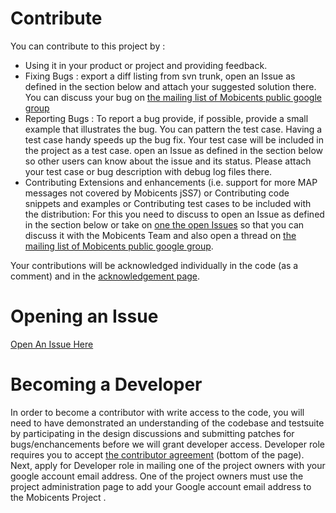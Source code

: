 # Contribute #

You can contribute to this project by :

  * Using it in your product or project and providing feedback.
  * Fixing Bugs : export a diff listing from svn trunk, open an Issue as defined in the section below and attach your suggested solution there. You can discuss your bug on [the mailing list of Mobicents public google group](https://mail.google.com/mail/?view=cm&fs=1&tf=1&to=mobicents-public@googlegroups.com)
  * Reporting Bugs : To report a bug provide, if possible, provide a small example that illustrates the bug. You can pattern the test case. Having a test case handy speeds up the bug fix. Your test case will be included in the project as a test case. open an Issue as defined in the section below so other users can know about the issue and its status. Please attach your test case or bug description with debug log files there.
  * Contributing Extensions and enhancements (i.e. support for more MAP messages not covered by Mobicents jSS7) or Contributing code snippets and examples or Contributing test cases to be included with the distribution: For this you need to discuss to open an Issue as defined in the section below or take on [one the open Issues](http://code.google.com/p/ussdgateway/issues/list) so that you can discuss it with the Mobicents Team and also open a thread on [the mailing list of Mobicents public google group](https://mail.google.com/mail/?view=cm&fs=1&tf=1&to=mobicents-public@googlegroups.com).


Your contributions will be acknowledged individually in the code (as a comment) and in the [acknowledgement page](http://www.mobicents.org/acknowledgements.html).


# Opening an Issue #

[Open An Issue Here](http://code.google.com/p/ussdgateway/issues/entry)

# Becoming a Developer #

In order to become a contributor with write access to the code, you will need to have demonstrated an understanding of the codebase and testsuite by participating in the design discussions and submitting patches for bugs/enchancements before we will grant developer access.
Developer role requires you to accept [the contributor agreement](http://telestax.com/open-source/) (bottom of the page).
Next, apply for Developer role in mailing one of the project owners with your google account email address. One of the project owners must use the project administration page to add your Google account email address to the Mobicents Project .